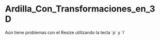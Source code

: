 # Ardilla_Con_Transformaciones_en_3D
Aún tiene problemas con el Resize utilizando la tecla ´p´ y ´l´
